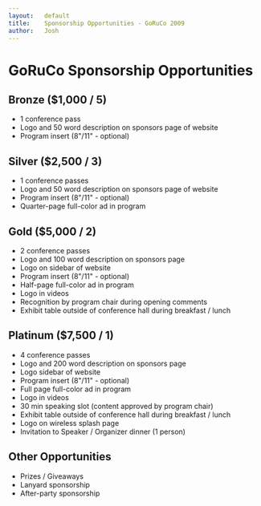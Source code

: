 ```yaml
---
layout:   default
title:    Sponsorship Opportunities - GoRuCo 2009
author:   Josh
---
```


GoRuCo Sponsorship Opportunities
================================

Bronze ($1,000 / 5)
--------------------------

* 1 conference pass
* Logo and 50 word description on sponsors page of website
* Program insert (8"/11" - optional)

Silver ($2,500 / 3)
--------------------------

* 1 conference passes
* Logo and 50 word description on sponsors page of website
* Program insert (8"/11" - optional)
* Quarter-page full-color ad in program

Gold ($5,000 / 2)
-----------------

* 2 conference passes
* Logo and 100 word description on sponsors page
* Logo on sidebar of website
* Program insert (8"/11" - optional)
* Half-page full-color ad in program
* Logo in videos
* Recognition by program chair during opening comments
* Exhibit table outside of conference hall during breakfast / lunch

Platinum ($7,500 / 1)
---------------------

* 4 conference passes
* Logo and 200 word description on sponsors page
* Logo sidebar of website
* Program insert (8"/11" - optional)
* Full page full-color ad in program
* Logo in videos
* 30 min speaking slot (content approved by program chair)
* Exhibit table outside of conference hall during breakfast / lunch
* Logo on wireless splash page
* Invitation to Speaker / Organizer dinner (1 person)

Other Opportunities
-------------------

* Prizes / Giveaways
* Lanyard sponsorship
* After-party sponsorship
